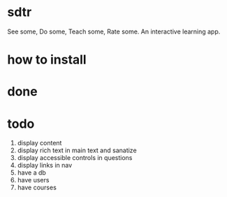 # sdtr
See some, Do some, Teach some, Rate some. An interactive learning app.

# how to install

# done

# todo
1. display content
2. display rich text in main text and sanatize
3. display accessible controls in questions
4. display links in nav
5. have a db
6. have users
7. have courses
